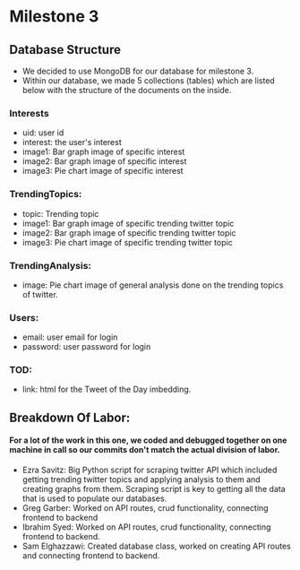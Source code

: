 # Milestone 3

## Database Structure
 - We decided to use MongoDB for our database for milestone 3.
 - Within our database, we made 5 collections (tables) which are listed below with the structure of the documents on the inside.

### Interests
 - uid: user id
 - interest: the user's interest
 - image1: Bar graph image of specific interest 
 - image2: Bar graph image of specific interest 
 - image3: Pie chart image of specific interest 

### TrendingTopics:
 - topic: Trending topic
 - image1: Bar graph image of specific trending twitter topic
 - image2: Bar graph image of specific trending twitter topic
 - image3: Pie chart image of specific trending twitter topic

### TrendingAnalysis:
 - image: Pie chart image of general analysis done on the trending topics of twitter.

### Users:
 - email: user email for login 
 - password: user password for login

### TOD:
 - link: html for the Tweet of the Day imbedding. 


## Breakdown Of Labor:
#### For a lot of the work in this one, we coded and debugged together on one machine in call so our commits don't match the actual division of labor.
 - Ezra Savitz: Big Python script for scraping twitter API which included getting trending twitter topics and applying analysis to them and creating graphs from them. Scraping script is key to getting all the data that is used to populate our databases.
 - Greg Garber: Worked on API routes, crud functionality, connecting frontend to backend
 - Ibrahim Syed: Worked on API routes, crud functionality, connecting frontend to backend.
 - Sam Elghazzawi: Created database class, worked on creating API routes and connecting frontend to backend. 
